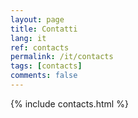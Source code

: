 ```yaml
---
layout: page
title: Contatti
lang: it
ref: contacts
permalink: /it/contacts
tags: [contacts]
comments: false
---
```


{% include contacts.html %}
